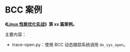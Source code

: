 # BCC 案例

**《[Linux 性能优化实战](https://time.geekbang.org/column/intro/140)》第 xx 篇案例。**

主要内容：

* trace-open.py：使用 BCC 动态跟踪系统调用 `do_sys_open`。

